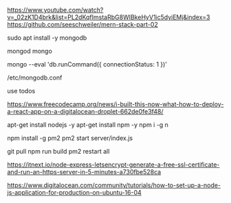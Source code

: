 
https://www.youtube.com/watch?v=_02zK1D4brk&list=PL2dKqfImstaRbG8WIBkeHyV1ic5dyiEMj&index=3
https://github.com/seeschweiler/mern-stack-part-02

sudo apt install -y mongodb

mongod
mongo

mongo --eval 'db.runCommand({ connectionStatus: 1 })'

/etc/mongodb.conf

use todos


https://www.freecodecamp.org/news/i-built-this-now-what-how-to-deploy-a-react-app-on-a-digitalocean-droplet-662de0fe3f48/

apt-get install nodejs -y
apt-get install npm -y
npm i -g n

npm install -g pm2
pm2 start server/index.js

git pull
npm run build
pm2 restart all

https://itnext.io/node-express-letsencrypt-generate-a-free-ssl-certificate-and-run-an-https-server-in-5-minutes-a730fbe528ca


https://www.digitalocean.com/community/tutorials/how-to-set-up-a-node-js-application-for-production-on-ubuntu-16-04

